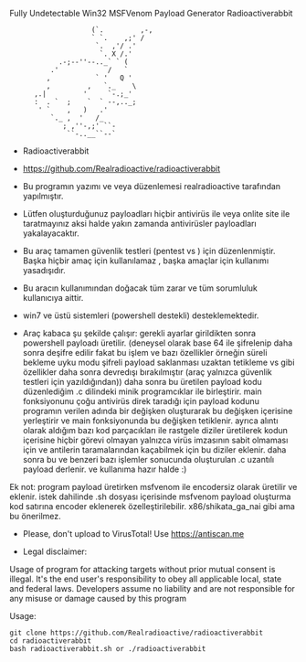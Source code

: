Fully Undetectable Win32 MSFVenom Payload Generator  Radioactiverabbit




                        (`.         ,-,
                        ` `.    ,;' /
                         `.  ,'/ .'
                          `. X /.'
                .-;--''--.._` ` (
              .'            /   `
             ,           ` '   Q '
             ,         ,   `._    \
          ,.|         '     `-.;_'
          :  . `  ;    `  ` --,.._;
           ' `    ,   )   .'
              `._ ,  '   /_
                 ; ,''-,;' ``-
                  ``-..__``--`

				  
			 
+ Radioactiverabbit
+ https://github.com/Realradioactive/radioactiverabbit
+ Bu programın yazımı ve veya düzenlemesi realradioactive tarafından yapılmıştır.
+ Lütfen oluşturduğunuz payloadları hiçbir antivirüs ile veya onlite site ile taratmayınız aksi halde yakın zamanda antivirüsler payloadları yakalayacaktır.
+ Bu araç tamamen güvenlik testleri (pentest vs ) için düzenlenmiştir. Başka hiçbir amaç için kullanılamaz , başka amaçlar için kullanımı yasadışıdır. 
+ Bu aracın kullanımından doğacak tüm zarar ve tüm sorumluluk kullanıcıya aittir.

+ win7 ve üstü sistemleri (powershell destekli) desteklemektedir. 
+ Araç kabaca şu şekilde çalışır:
gerekli ayarlar girildikten sonra powershell payloadı üretilir. 
(deneysel olarak base 64 ile şifrelenip daha sonra deşifre edilir fakat bu 
işlem ve bazı özellikler örneğin süreli bekleme uyku modu şifreli payload saklanması uzaktan tetikleme vs gibi özellikler daha sonra devredışı bırakılmıştır 
(araç yalnızca güvenlik testleri için yazıldığından))
daha sonra bu üretilen payload kodu düzenlediğim .c dilindeki minik programcıklar ile birleştirir. 
main fonksiyonunu çoğu antivirüs direk taradığı için payload kodunu programın verilen adında bir değişken oluşturarak bu değişken içerisine yerleştirir
ve main fonksiyonunda bu değişken tetiklenir.
ayrıca alıntı olarak aldığım bazı kod parçacıkları ile rastgele diziler üretilerek kodun içerisine hiçbir görevi olmayan yalnızca virüs imzasının sabit olmaması için ve 
antilerin taramalarından kaçabilmek için bu diziler eklenir.
daha sonra bu ve benzeri bazı işlemler sonucunda oluşturulan .c uzantılı payload derlenir.
ve kullanıma hazır halde :)

Ek not: program payload üretirken msfvenom ile encodersiz olarak üretilir ve eklenir. istek dahilinde .sh dosyası içerisinde msfvenom payload oluşturma
kod satırına encoder eklenerek özelleştirilebilir. x86/shikata_ga_nai gibi ama bu önerilmez.


+ Please, don't upload to VirusTotal! Use https://antiscan.me

+ Legal disclaimer:

Usage of program for attacking targets without prior mutual consent is illegal. It's the end user's responsibility to obey all applicable local, state and federal laws. Developers assume no liability and are not responsible for any misuse or damage caused by this program 

 Usage:
 
```
git clone https://github.com/Realradioactive/radioactiverabbit
cd radioactiverabbit
bash radioactiverabbit.sh or ./radioactiverabbit
```

